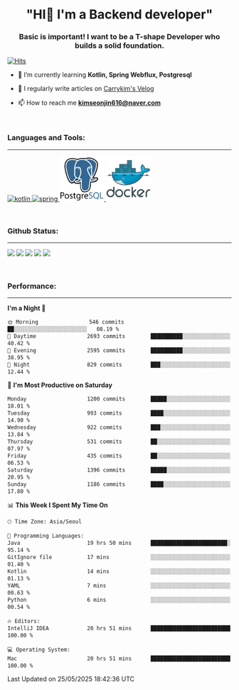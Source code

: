 <h1 align="center">"HI👋 I'm a Backend developer" </h1>
<h3 align="center">Basic is important! I want to be a T-shape Developer who builds a solid foundation.</h3>

[![Hits](https://hits.seeyoufarm.com/api/count/incr/badge.svg?url=https%3A%2F%2Fgithub.com%2Fgimseonjin&count_bg=%2318BFE5&title_bg=%23555555&icon=ko-fi.svg&icon_color=%23E7E7E7&title=hits&edge_flat=false)](https://hits.seeyoufarm.com)

- 🌱 I’m currently learning **Kotlin, Spring Webflux, Postgresql**

- 📝 I regularly write articles on [Carrykim's Velog](https://velog.io/@carrykim)

- 📫 How to reach me **kimseonjin616@naver.com**

<br/>

<h3 align="left">Languages and Tools:</h3>

***

<p align="left"> 
 <a href="https://kotlinlang.org" target="_blank" rel="noreferrer"> <img src="https://www.vectorlogo.zone/logos/kotlinlang/kotlinlang-icon.svg" alt="kotlin" width="20%" height="20%"/> </a>
<a href="https://spring.io/" target="_blank" rel="noreferrer"> <img src="https://www.vectorlogo.zone/logos/springio/springio-icon.svg" alt="spring" width="20%" height="20%"/> </a>
<a href="https://www.postgresql.org" target="_blank" rel="noreferrer"> <img src="https://raw.githubusercontent.com/devicons/devicon/master/icons/postgresql/postgresql-original-wordmark.svg" alt="postgresql" width="20%" height="20%"/> </a>
 <a href="https://www.docker.com/" target="_blank" rel="noreferrer"> <img src="https://raw.githubusercontent.com/devicons/devicon/master/icons/docker/docker-original-wordmark.svg" alt="docker" width="20%" height="20%"/> </a>
 </p>
</p>

<br/>

<h3 align="left">Github Status:</h3>

***

![](http://github-profile-summary-cards.vercel.app/api/cards/profile-details?username=gimseonjin&theme=nord_bright)
![](http://github-profile-summary-cards.vercel.app/api/cards/repos-per-language?username=gimseonjin&theme=nord_bright)
![](http://github-profile-summary-cards.vercel.app/api/cards/most-commit-language?username=gimseonjin&theme=nord_bright)
![](http://github-profile-summary-cards.vercel.app/api/cards/stats?username=gimseonjin&theme=nord_bright)
![](http://github-profile-summary-cards.vercel.app/api/cards/productive-time?username=gimseonjin&theme=nord_bright&utcOffset=8)


<br/>

<h3 align="left">Performance:</h3>

***

<!--START_SECTION:waka-->
**I'm a Night 🦉** 

```text
🌞 Morning                546 commits         ██░░░░░░░░░░░░░░░░░░░░░░░   08.19 % 
🌆 Daytime                2693 commits        ██████████░░░░░░░░░░░░░░░   40.42 % 
🌃 Evening                2595 commits        ██████████░░░░░░░░░░░░░░░   38.95 % 
🌙 Night                  829 commits         ███░░░░░░░░░░░░░░░░░░░░░░   12.44 % 
```
📅 **I'm Most Productive on Saturday** 

```text
Monday                   1200 commits        █████░░░░░░░░░░░░░░░░░░░░   18.01 % 
Tuesday                  993 commits         ████░░░░░░░░░░░░░░░░░░░░░   14.90 % 
Wednesday                922 commits         ███░░░░░░░░░░░░░░░░░░░░░░   13.84 % 
Thursday                 531 commits         ██░░░░░░░░░░░░░░░░░░░░░░░   07.97 % 
Friday                   435 commits         ██░░░░░░░░░░░░░░░░░░░░░░░   06.53 % 
Saturday                 1396 commits        █████░░░░░░░░░░░░░░░░░░░░   20.95 % 
Sunday                   1186 commits        ████░░░░░░░░░░░░░░░░░░░░░   17.80 % 
```


📊 **This Week I Spent My Time On** 

```text
🕑︎ Time Zone: Asia/Seoul

💬 Programming Languages: 
Java                     19 hrs 50 mins      ████████████████████████░   95.14 % 
GitIgnore file           17 mins             ░░░░░░░░░░░░░░░░░░░░░░░░░   01.40 % 
Kotlin                   14 mins             ░░░░░░░░░░░░░░░░░░░░░░░░░   01.13 % 
YAML                     7 mins              ░░░░░░░░░░░░░░░░░░░░░░░░░   00.63 % 
Python                   6 mins              ░░░░░░░░░░░░░░░░░░░░░░░░░   00.54 % 

🔥 Editors: 
IntelliJ IDEA            20 hrs 51 mins      █████████████████████████   100.00 % 

💻 Operating System: 
Mac                      20 hrs 51 mins      █████████████████████████   100.00 % 
```


 Last Updated on 25/05/2025 18:42:36 UTC
<!--END_SECTION:waka-->

<div align="center">
  
